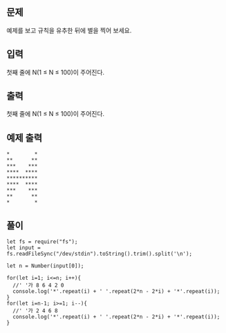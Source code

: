 ## 문제

예제를 보고 규칙을 유추한 뒤에 별을 찍어 보세요.

## 입력

첫째 줄에 N(1 ≤ N ≤ 100)이 주어진다.

## 출력

첫째 줄에 N(1 ≤ N ≤ 100)이 주어진다.

## 예제 출력

```
*        *
**      **
***    ***
****  ****
**********
****  ****
***    ***
**      **
*        *
```

## 풀이

```
let fs = require("fs");
let input = fs.readFileSync("/dev/stdin").toString().trim().split('\n');

let n = Number(input[0]);

for(let i=1; i<=n; i++){
  //' '가 8 6 4 2 0
  console.log('*'.repeat(i) + ' '.repeat(2*n - 2*i) + '*'.repeat(i));
}
for(let i=n-1; i>=1; i--){
  //' '가 2 4 6 8
  console.log('*'.repeat(i) + ' '.repeat(2*n - 2*i) + '*'.repeat(i));
}
```
